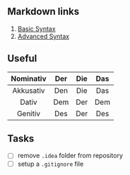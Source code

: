 

## Markdown links

1. [Basic Syntax](https://www.markdownguide.org/basic-syntax/)
2. [Advanced Syntax](https://daringfireball.net/projects/markdown/syntax)

## **Useful**

| Nominativ | Der  | Die | Das |
|:---------:|:----:| :--: |:---:|
| Akkusativ | Den  | Die | Das | 
|   Dativ   | Dem  | Der | Dem |
| Genitiv   | Des | Der | Des | 

## Tasks

- [ ] remove `.idea` folder from repository
- [ ] setup a `.gitignore` file
